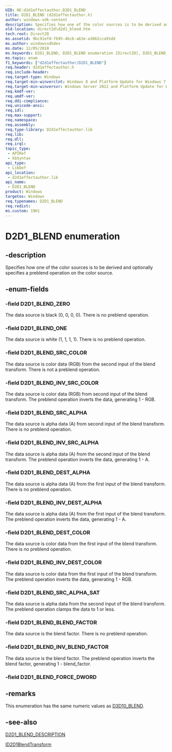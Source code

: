 ```yaml
---
UID: NE:d2d1effectauthor.D2D1_BLEND
title: D2D1_BLEND (d2d1effectauthor.h)
author: windows-sdk-content
description: Specifies how one of the color sources is to be derived and optionally specifies a preblend operation on the color source.
old-location: direct2d\d2d1_blend.htm
tech.root: Direct2D
ms.assetid: 9bc91efd-f695-4bc6-a63e-a3862cca91dd
ms.author: windowssdkdev
ms.date: 12/05/2018
ms.keywords: D2D1_BLEND, D2D1_BLEND enumeration [Direct2D], D2D1_BLEND_BLEND_FACTOR, D2D1_BLEND_DEST_ALPHA, D2D1_BLEND_DEST_COLOR, D2D1_BLEND_INV_BLEND_FACTOR, D2D1_BLEND_INV_DEST_ALPHA, D2D1_BLEND_INV_DEST_COLOR, D2D1_BLEND_INV_SRC_ALPHA, D2D1_BLEND_INV_SRC_COLOR, D2D1_BLEND_ONE, D2D1_BLEND_SRC_ALPHA, D2D1_BLEND_SRC_ALPHA_SAT, D2D1_BLEND_SRC_COLOR, D2D1_BLEND_ZERO, d2d1effectauthor/D2D1_BLEND, d2d1effectauthor/D2D1_BLEND_BLEND_FACTOR, d2d1effectauthor/D2D1_BLEND_DEST_ALPHA, d2d1effectauthor/D2D1_BLEND_DEST_COLOR, d2d1effectauthor/D2D1_BLEND_INV_BLEND_FACTOR, d2d1effectauthor/D2D1_BLEND_INV_DEST_ALPHA, d2d1effectauthor/D2D1_BLEND_INV_DEST_COLOR, d2d1effectauthor/D2D1_BLEND_INV_SRC_ALPHA, d2d1effectauthor/D2D1_BLEND_INV_SRC_COLOR, d2d1effectauthor/D2D1_BLEND_ONE, d2d1effectauthor/D2D1_BLEND_SRC_ALPHA, d2d1effectauthor/D2D1_BLEND_SRC_ALPHA_SAT, d2d1effectauthor/D2D1_BLEND_SRC_COLOR, d2d1effectauthor/D2D1_BLEND_ZERO, direct2d.d2d1_blend
ms.topic: enum
f1_keywords: ["d2d1effectauthor/D2D1_BLEND"]
req.header: d2d1effectauthor.h
req.include-header: 
req.target-type: Windows
req.target-min-winverclnt: Windows 8 and Platform Update for Windows 7 [desktop apps \| UWP apps]
req.target-min-winversvr: Windows Server 2012 and Platform Update for Windows Server 2008 R2 [desktop apps \| UWP apps]
req.kmdf-ver: 
req.umdf-ver: 
req.ddi-compliance: 
req.unicode-ansi: 
req.idl: 
req.max-support: 
req.namespace: 
req.assembly: 
req.type-library: D2d1effectauthor.lib
req.lib: 
req.dll: 
req.irql: 
topic_type:
 - APIRef
 - kbSyntax
api_type:
 - LibDef
api_location:
 - d2d1effectauthor.lib
api_name:
 - D2D1_BLEND
product: Windows
targetos: Windows
req.typenames: D2D1_BLEND
req.redist: 
ms.custom: 19H1
---
```


# D2D1_BLEND enumeration


## -description


Specifies how one of the color sources is to be derived and optionally specifies a preblend operation on the color source.


## -enum-fields




### -field D2D1_BLEND_ZERO

The data source is black (0, 0, 0, 0). There is no preblend operation.


### -field D2D1_BLEND_ONE

The data source is white (1, 1, 1, 1). There is no preblend operation.


### -field D2D1_BLEND_SRC_COLOR

The data source is color data (RGB) from the second input of the blend transform. There is not a preblend operation.


### -field D2D1_BLEND_INV_SRC_COLOR

The data source is color data (RGB) from second input of the blend transform. The preblend operation inverts the data, generating 1 - RGB.


### -field D2D1_BLEND_SRC_ALPHA

The data source is alpha data (A) from second input of the blend transform. There is no preblend operation.


### -field D2D1_BLEND_INV_SRC_ALPHA

The data source is alpha data (A) from the second input of the blend transform. The preblend operation inverts the data, generating 1 - A.


### -field D2D1_BLEND_DEST_ALPHA

The data source is alpha data (A) from the first input of the blend transform. There is no preblend operation.


### -field D2D1_BLEND_INV_DEST_ALPHA

The data source is alpha data (A) from the first input of the blend transform. The preblend operation inverts the data, generating 1 - A.


### -field D2D1_BLEND_DEST_COLOR

The data source is color data from the first input of the blend transform. There is no preblend operation.


### -field D2D1_BLEND_INV_DEST_COLOR

The data source is color data from the first input of the blend transform. The preblend operation inverts the data, generating 1 - RGB.


### -field D2D1_BLEND_SRC_ALPHA_SAT

The data source is alpha data from the second input of the blend transform. The preblend operation clamps the data to 1 or less.


### -field D2D1_BLEND_BLEND_FACTOR

The data source is the blend factor. There is no preblend operation.


### -field D2D1_BLEND_INV_BLEND_FACTOR

The data source is the blend factor. The preblend operation inverts the blend factor, generating 1 - blend_factor.


### -field D2D1_BLEND_FORCE_DWORD




## -remarks



This enumeration has the same numeric values as <a href="https://docs.microsoft.com/windows/desktop/api/d3d10/ne-d3d10-d3d10_blend">D3D10_BLEND</a>.




## -see-also




<a href="https://docs.microsoft.com/windows/desktop/api/d2d1effectauthor/ns-d2d1effectauthor-d2d1_blend_description">D2D1_BLEND_DESCRIPTION</a>



<a href="https://docs.microsoft.com/windows/desktop/api/d2d1effectauthor/nn-d2d1effectauthor-id2d1blendtransform">ID2D1BlendTransform</a>
 

 

